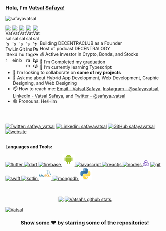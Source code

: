 ### Hola, I'm [Vatsal Safaya!](https://vatsalsafaya.netlify.app)



<p align="left"> <img src="https://komarev.com/ghpvc/?username=safayavatsal&label=Views&color=blue&style=plastic" alt="safayavatsal" /> </p>

<a href="https://twitter.com/safaya_vatsal">
  <img align="left" alt="Vatsal's Twitter" width="22px" src="https://cdn.jsdelivr.net/npm/simple-icons@v3/icons/twitter.svg" />
</a>
<a href="https://www.linkedin.com/in/safayavatsal-232403rv/">
  <img align="left" alt="Vatsal's Linkdein" width="22px" src="https://cdn.jsdelivr.net/npm/simple-icons@v3/icons/linkedin.svg" />
</a>
<a href="https://github.com/safayavatsal">
  <img align="left" alt="Vatsal's Github" width="22px" src="https://cdn.jsdelivr.net/npm/simple-icons@v3/icons/github.svg" />
</a>
<a href="https://instagram.com/vatsalsafaya/">
  <img align="left" alt="Vatsal's Instagram" width="22px" src="https://cdn.jsdelivr.net/npm/simple-icons@v3/icons/instagram.svg" />
</a>
<a href="https://www.facebook.com/vatsalsafaya/">
  <img align="left" alt="Vatsal's Facebook" width="22px" src="https://cdn.jsdelivr.net/npm/simple-icons@v3/icons/facebook.svg" />
</a>
<br/>
<br/>



- Building DECENTRACLUB as a Founder
- Host of podcast DECENTRALOGY
- 💰 Active investor in Crypto, Bonds, and Stocks
- 🔭 I’m Completed my graduation
- 🌱 I’m currently learning Typescript
- 👯 I’m looking to collaborate on **some of my projects**
- 💬 Ask me about Hybrid App Development, Web Development, Graphic Designing, and Web Designing
- 📫 How to reach me: [Email - Vatsal Safaya](vatsalsafaya@gmail.com), [Instagram - @safayavatsal](https://instagram.com/safayavatsal/), [LinkedIn - Vatsal Safaya](https://www.linkedin.com/in/safvat/), and [Twitter - @safaya_vatsal](https://twitter.com/safaya_vatsal/)
- 😄 Pronouns: He/Him
<br/>
<br/>


[![Twitter: safaya_vatsal](https://img.shields.io/twitter/follow/safaya_vatsal?style=social)](https://twitter.com/imthepk)
[![Linkedin: safayavatsal](https://img.shields.io/badge/-safayavatsal-blue?style=flat-square&logo=Linkedin&logoColor=white&link=https://www.linkedin.com/in/safayavatsal-232403rv/)](https://www.linkedin.com/in/safayavatsal-232403rv/)
[![GitHub safayavatsal](https://img.shields.io/github/followers/safayavatsal?label=follow&style=social)](https://github.com/safayavatsal)
[![website](https://img.shields.io/badge/PortfolioWebsite-safayavatsal-2648ff?style=flat-square&logo=google-chrome)](https://vatsalsafaya.netlify.app)
<br/>
<br/>


**Languages and Tools:**  

<a href="https://flutter.dev" target="_blank"> <img src="https://www.vectorlogo.zone/logos/flutterio/flutterio-icon.svg" alt="flutter" width="40" height="40"/> 
</a> 
<a href="https://dart.dev" target="_blank"> <img src="https://www.vectorlogo.zone/logos/dartlang/dartlang-icon.svg" alt="dart" width="40" height="40"/> 
</a> 
</a> <a href="https://firebase.google.com/" target="_blank"> <img src="https://www.vectorlogo.zone/logos/firebase/firebase-icon.svg" alt="firebase" width="40" height="40"/> 
</a>
<a href="https://developer.android.com/" target="_blank"> <img src="https://raw.githubusercontent.com/devicons/devicon/master/icons/android/android-original-wordmark.svg" alt="android" width="40" height="40"/> 
</a>
<a href="https://www.javascript.com/" target="_blank"> <img src="https://www.vectorlogo.zone/logos/javascript/javascript-vertical.svg" alt="javascript" width="40" height="40"/> </a>
<a href="https://reactjs.org/" target="_blank"> <img src="https://www.vectorlogo.zone/logos/reactjs/reactjs-icon.svg" alt="reactjs" width="40" height="40"/> 
</a> 
<a href="https://nodejs.org/" target="_blank"> <img src="https://www.vectorlogo.zone/logos/nodejs/nodejs-icon.svg" alt="nodejs" width="40" height="40"/> 
</a>
<code><img height="20" src="https://raw.githubusercontent.com/github/explore/80688e429a7d4ef2fca1e82350fe8e3517d3494d/topics/redux/redux.png"></code>
<a href="https://git-scm.com/" target="_blank"> <img src="https://www.vectorlogo.zone/logos/git-scm/git-scm-icon.svg" alt="git" width="40" height="40"/> 
</a> 
<a href="https://swift.org" target="_blank"> <img src="https://www.vectorlogo.zone/logos/swift/swift-icon.svg" alt="swift" width="40" height="40"/> 
</a>
<a href="https://kotlinlang.org" target="_blank"> <img src="https://www.vectorlogo.zone/logos/kotlinlang/kotlinlang-icon.svg" alt="kotlin" width="40" height="40"/> </a>
<a href="https://www.mysql.com/" target="_blank"> <img src="https://raw.githubusercontent.com/devicons/devicon/master/icons/mysql/mysql-original-wordmark.svg" alt="mysql" width="40" height="40"/> 
</a> 
<a href="https://www.mongodb.com/" target="_blank"> <img src="https://www.vectorlogo.zone/logos/mongodb/mongodb-ar21.svg" alt="mongodb" width="40" height="40"/> 
</a> 
<a href="https://www.python.org" target="_blank"> <img src="https://raw.githubusercontent.com/devicons/devicon/master/icons/python/python-original.svg" alt="python" width="40" height="40"/> 
</a> 
<br/>
<br/>
<br/>



<p align="center">
  <a href="https://github.com/safayavatsal">
  <img align="center" src="https://github-readme-stats.vercel.app/api/top-langs/?username=safayavatsal&theme=light&hide_langs_below=1" />
</a>
<a href="https://github.com/safayavatsal">
 <img align="center" src="https://github-readme-stats.vercel.app/api?username=safayavatsal&show_icons=true&theme=light&line_height=27" alt="Vatsal's github stats"/>
</p>

<p>
  <img align="center" src="https://github-readme-streak-stats.herokuapp.com/?user=safayavatsal&theme=light&line_height=27" alt="Vatsal" />
</p>

<div align="center">

### Show some ❤️ by starring some of the repositories!

</div>
